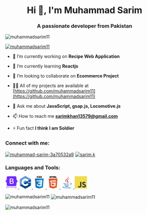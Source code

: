 <h1 align="center">Hi 👋, I'm Muhammad Sarim</h1>
<h3 align="center">A passionate developer from Pakistan</h3>

<p align="left"> <img src="https://komarev.com/ghpvc/?username=muhammadsarim11&label=Profile%20views&color=0e75b6&style=flat" alt="muhammadsarim11" /> </p>

<p align="left"> <a href="https://github.com/ryo-ma/github-profile-trophy"><img src="https://github-profile-trophy.vercel.app/?username=muhammadsarim11" alt="muhammadsarim11" /></a> </p>

- 🔭 I’m currently working on **Recipe Web Application**

- 🌱 I’m currently learning **Reactjs**

- 👯 I’m looking to collaborate on **Ecommerce Project**

- 👨‍💻 All of my projects are available at [https://github.com/muhammadsarim11](https://github.com/muhammadsarim11)

- 💬 Ask me about **JavaScript, gsap.js, Locomotive.js**

- 📫 How to reach me **sarimkhan13579@gmail.com**

- ⚡ Fun fact **I think I am Soldier**

<h3 align="left">Connect with me:</h3>
<p align="left">
<a href="https://linkedin.com/in/muhammad-sarim-3a70532a9" target="blank"><img align="center" src="https://raw.githubusercontent.com/rahuldkjain/github-profile-readme-generator/master/src/images/icons/Social/linked-in-alt.svg" alt="muhammad-sarim-3a70532a9" height="30" width="40" /></a>
<a href="https://instagram.com/sarim.k" target="blank"><img align="center" src="https://raw.githubusercontent.com/rahuldkjain/github-profile-readme-generator/master/src/images/icons/Social/instagram.svg" alt="sarim.k" height="30" width="40" /></a>
</p>

<h3 align="left">Languages and Tools:</h3>
<p align="left"> <a href="https://getbootstrap.com" target="_blank" rel="noreferrer"> <img src="https://raw.githubusercontent.com/devicons/devicon/master/icons/bootstrap/bootstrap-plain-wordmark.svg" alt="bootstrap" width="40" height="40"/> </a> <a href="https://www.w3schools.com/cpp/" target="_blank" rel="noreferrer"> <img src="https://raw.githubusercontent.com/devicons/devicon/master/icons/cplusplus/cplusplus-original.svg" alt="cplusplus" width="40" height="40"/> </a> <a href="https://www.w3schools.com/css/" target="_blank" rel="noreferrer"> <img src="https://raw.githubusercontent.com/devicons/devicon/master/icons/css3/css3-original-wordmark.svg" alt="css3" width="40" height="40"/> </a> <a href="https://www.w3.org/html/" target="_blank" rel="noreferrer"> <img src="https://raw.githubusercontent.com/devicons/devicon/master/icons/html5/html5-original-wordmark.svg" alt="html5" width="40" height="40"/> </a> <a href="https://www.java.com" target="_blank" rel="noreferrer"> <img src="https://raw.githubusercontent.com/devicons/devicon/master/icons/java/java-original.svg" alt="java" width="40" height="40"/> </a> <a href="https://developer.mozilla.org/en-US/docs/Web/JavaScript" target="_blank" rel="noreferrer"> <img src="https://raw.githubusercontent.com/devicons/devicon/master/icons/javascript/javascript-original.svg" alt="javascript" width="40" height="40"/> </a> </p>

<p><img align="left" src="https://github-readme-stats.vercel.app/api/top-langs?username=muhammadsarim11&show_icons=true&locale=en&layout=compact" alt="muhammadsarim11" /></p>

<p>&nbsp;<img align="center" src="https://github-readme-stats.vercel.app/api?username=muhammadsarim11&show_icons=true&locale=en" alt="muhammadsarim11" /></p>

<p><img align="center" src="https://github-readme-streak-stats.herokuapp.com/?user=muhammadsarim11&" alt="muhammadsarim11" /></p>
